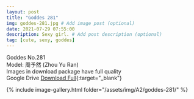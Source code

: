 ```yaml
---
layout: post
title: "Goddes 281"
img: goddes-281.jpg # Add image post (optional)
date: 2021-07-29 07:55:00
description: Sexy girl. # Add post description (optional)
tag: [cute, sexy, goddes]
---
```

Goddes No.281  
Model: 周予然 (Zhou Yu Ran)     
Images in download package have full quality                    
Google Drive [Download Full](http://gestyy.com/eoAiHB){:target="_blank"}

{% include image-gallery.html folder="/assets/img/A2/goddes-281/" %}
